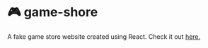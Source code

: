 # 🎮 game-shore
A fake game store website created using React.
Check it out [here.](https://siryeast.github.io/game-shore/)